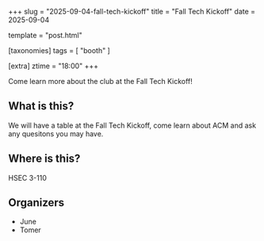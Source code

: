 +++
slug = "2025-09-04-fall-tech-kickoff"
title = "Fall Tech Kickoff"
date = 2025-09-04

template = "post.html"

[taxonomies]
tags = [ "booth" ]

[extra]
ztime = "18:00"
+++

Come learn more about the club at the Fall Tech Kickoff!

<!-- more -->

## What is this?

We will have a table at the Fall Tech Kickoff, come learn about ACM and ask any quesitons you may have.

## Where is this?

HSEC 3-110

## Organizers
* June
* Tomer
